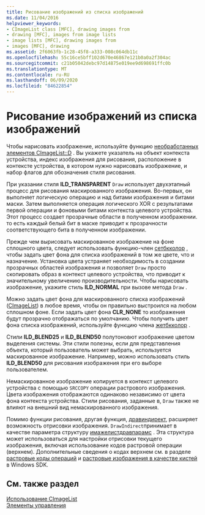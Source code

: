 ```yaml
---
title: Рисование изображений из списка изображений
ms.date: 11/04/2016
helpviewer_keywords:
- CImageList class [MFC], drawing images from
- drawing [MFC], images from image lists
- image lists [MFC], drawing images from
- images [MFC], drawing
ms.assetid: 2f6063fb-1c28-45f8-a333-008c064db11c
ms.openlocfilehash: 55c16ce5bff102d670e46867e121b0a0a2f304ac
ms.sourcegitcommit: c21b05042debc97d14875e019ee9d698691ffc0b
ms.translationtype: MT
ms.contentlocale: ru-RU
ms.lasthandoff: 06/09/2020
ms.locfileid: "84622854"
---
```

# <a name="drawing-images-from-an-image-list"></a>Рисование изображений из списка изображений

Чтобы нарисовать изображение, используйте функцию [необработанных элементов CImageList::D](reference/cimagelist-class.md#draw) . Вы укажете указатель на объект контекста устройства, индекс изображения для рисования, расположение в контексте устройства, в котором нужно нарисовать изображение, и набор флагов для обозначения стиля рисования.

При указании стиля **ILD_TRANSPARENT** `Draw` использует двухэтапный процесс для рисования маскированного изображения. Во-первых, он выполняет логическую операцию и над битами изображения и битами маски. Затем выполняется операция логического XOR с результатами первой операции и фоновыми битами контекста целевого устройства. Этот процесс создает прозрачные области в полученном изображении. то есть каждый белый бит в маске приводит к прозрачности соответствующего бита в полученном изображении.

Прежде чем вырисовать маскированное изображение на фоне сплошного цвета, следует использовать функцию-член [сетбкколор](reference/cimagelist-class.md#setbkcolor) , чтобы задать цвет фона для списка изображений в том же цвете, что и назначение. Установка цвета устраняет необходимость в создании прозрачных областей изображения и позволяет `Draw` просто скопировать образ в контекст целевого устройства, что приводит к значительному увеличению производительности. Чтобы нарисовать изображение, укажите стиль **ILD_NORMAL** при вызове метода `Draw` .

Можно задать цвет фона для маскированного списка изображений ([CImageList](reference/cimagelist-class.md)) в любое время, чтобы он правильно выстроился на любом сплошном фоне. Если задать цвет фона **CLR_NONE** то изображения будут прозрачно отображаться по умолчанию. Чтобы получить цвет фона списка изображений, используйте функцию члена [жетбкколор](reference/cimagelist-class.md#getbkcolor) .

Стили **ILD_BLEND25** и **ILD_BLEND50** полутоновют изображение цветом выделения системы. Эти стили полезны, если для представления объекта, который пользователь может выбрать, используется маскированное изображение. Например, можно использовать стиль **ILD_BLEND50** для рисования изображения при его выборе пользователем.

Немаскированное изображение копируется в контекст целевого устройства с помощью `SRCCOPY` операции растрового изображения. Цвета изображения отображаются одинаково независимо от цвета фона контекста устройства. Стили рисования, заданные в, `Draw` также не влияют на внешний вид немаскированного изображения.

Помимо функции рисования, другая функция, [дравиндирект](reference/cimagelist-class.md#drawindirect), расширяет возможность отрисовки изображения. `DrawIndirect`принимает в качестве параметра структуру [имажелистдравпарамс](/windows/win32/api/commctrl/ns-commctrl-imagelistdrawparams) . Эта структура может использоваться для настройки отрисовки текущего изображения, включая использование кодов растровой операции (верхнем). Дополнительные сведения о кодах верхнем см. в разделе [растровые коды операций](/windows/win32/gdi/raster-operation-codes) и [растровые изображения в качестве кистей](/windows/win32/gdi/bitmaps-as-brushes) в Windows SDK.

## <a name="see-also"></a>См. также раздел

[Использование CImageList](using-cimagelist.md)<br/>
[Элементы управления](controls-mfc.md)
